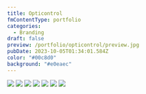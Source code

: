 ```yaml
---
title: Opticontrol
fmContentType: portfolio
categories:
  - Branding
draft: false
preview: /portfolio/opticontrol/preview.jpg
pubDate: 2023-10-05T01:34:01.584Z
color: "#00c8d0"
background: "#e0eaec"
---
```


![](/portfolio/opticontrol/opticontrol-01.jpg)
![](/portfolio/opticontrol/opticontrol-02.jpg)
![](/portfolio/opticontrol/opticontrol-03.jpg)
![](/portfolio/opticontrol/opticontrol-04.jpg)
![](/portfolio/opticontrol/opticontrol-05.jpg)
![](/portfolio/opticontrol/opticontrol-06.jpg)
![](/portfolio/opticontrol/opticontrol-07.jpg)
